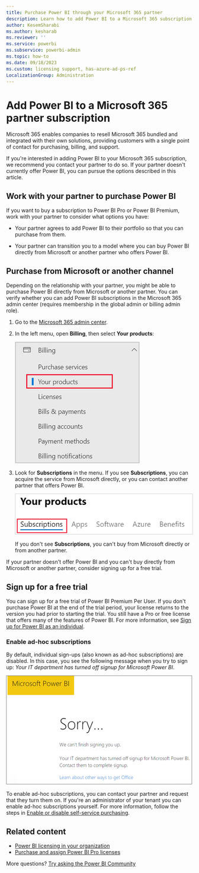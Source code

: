 ```yaml
---
title: Purchase Power BI through your Microsoft 365 partner
description: Learn how to add Power BI to a Microsoft 365 subscription that was purchased through a partner. The syndicated model is a purchasing model used by Microsoft 365.
author: KesemSharabi
ms.author: kesharab
ms.reviewer: ''
ms.service: powerbi
ms.subservice: powerbi-admin
ms.topic: how-to
ms.date: 09/18/2023
ms.custom: licensing support, has-azure-ad-ps-ref
LocalizationGroup: Administration
---
```


# Add Power BI to a Microsoft 365 partner subscription

Microsoft 365 enables companies to resell Microsoft 365 bundled and integrated with their own solutions, providing customers with a single point of contact for purchasing, billing, and support.

If you're interested in adding Power BI to your Microsoft 365 subscription, we recommend you contact your partner to do so. If your partner doesn't currently offer Power BI, you can pursue the options described in this article.

## Work with your partner to purchase Power BI

If you want to buy a subscription to Power BI Pro or Power BI Premium, work with your partner to consider what options you have:

* Your partner agrees to add Power BI to their portfolio so that you can purchase from them.

* Your partner can transition you to a model where you can buy Power BI directly from Microsoft or another partner who offers Power BI.

## Purchase from Microsoft or another channel

Depending on the relationship with your partner, you might be able to purchase Power BI directly from Microsoft or another partner. You can verify whether you can add Power BI subscriptions in the Microsoft 365 admin center (requires membership in the global admin or billing admin role).

1. Go to the [Microsoft 365 admin center](https://admin.microsoft.com/AdminPortal/Home#/homepage).

1. In the left menu, open **Billing**, then select **Your products**:

   ![Screenshot showing the billing menu in Microsoft 365 admin center. Your products is highlighted.](media/service-admin-syndication-partner/365-my-products.png)

1. Look for **Subscriptions** in the menu. If you see **Subscriptions**, you can acquire the service from Microsoft directly, or you can contact another partner that offers Power BI.

   ![Screenshot showing the your products menu. The subscriptions menu option is highlighted.](media\service-admin-syndication-partner\365-subscriptions.png)

   If you don't see **Subscriptions**, you can't buy from Microsoft directly or from another partner.

If your partner doesn't offer Power BI and you can't buy directly from Microsoft or another partner, consider signing up for a free trial.

## Sign up for a free trial

You can sign up for a free trial of Power BI Premium Per User. If you don't purchase Power BI at the end of the trial period, your license returns to the version you had prior to starting the trial. You still have a Pro or free license that offers many of the features of Power BI. For more information, see [Sign up for Power BI as an individual](../fundamentals/service-self-service-signup-for-power-bi.md).

### Enable ad-hoc subscriptions

By default, individual sign-ups (also known as ad-hoc subscriptions) are disabled. In this case, you see the following message when you try to sign up: *Your IT department has turned off signup for Microsoft Power BI*.

![Screenshot showing the Power BI sorry image and message.](media/service-admin-syndication-partner/sorry.png)

To enable ad-hoc subscriptions, you can contact your partner and request that they turn them on. If you're an administrator of your tenant you can enable ad-hoc subscriptions yourself. For more information, follow the steps in [Enable or disable self-service purchasing](service-admin-disable-self-service.md).

## Related content

* [Power BI licensing in your organization](service-admin-licensing-organization.md)
* [Purchase and assign Power BI Pro licenses](service-admin-purchasing-power-bi-pro.md)

More questions? [Try asking the Power BI Community](https://community.powerbi.com/)
